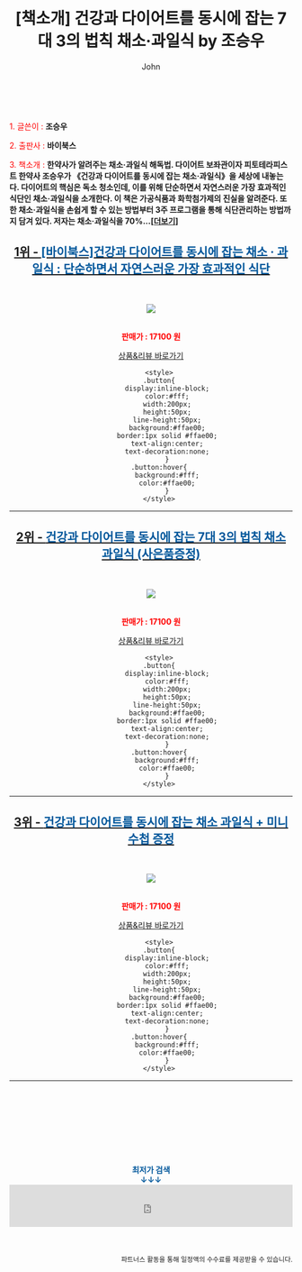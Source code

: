 ﻿---
layout: post
title:  "[책소개] 건강과 다이어트를 동시에 잡는 7대 3의 법칙 채소·과일식 by 조승우"
author: John
categories: [ 도서 ]
tags: [  ]
image: https://search1.kakaocdn.net/thumb/R120x174.q85/?fname=http%3A%2F%2Ft1.daumcdn.net%2Flbook%2Fimage%2F6182350%3Ftimestamp%3D20230308170327 
description: "[책소개] 건강과 다이어트를 동시에 잡는 7대 3의 법칙 채소·과일식 by 조승우"
toc: true
toc_sticky: true
---

<br>
<p>
<font color='#ff0000'>1. 글쓴이 : </font><b>조승우</b>
<p>
<font color='#ff0000'>2. 출판사 : </font><b>바이북스</b>
<p>
<font color='#ff0000'>3. 책소개 : </font><b>한약사가 알려주는 채소·과일식 해독법. 다이어트 보좌관이자 피토테라피스트 한약사 조승우가 《건강과 다이어트를 동시에 잡는 채소·과일식》을 세상에 내놓는다. 다이어트의 핵심은 독소 청소인데, 이를 위해 단순하면서 자연스러운 가장 효과적인 식단인 채소·과일식을 소개한다. 이 책은 가공식품과 화학첨가제의 진실을 알려준다. 또한 채소·과일식을 손쉽게 할 수 있는 방법부터 3주 프로그램을 통해 식단관리하는 방법까지 담겨 있다. 저자는 채소·과일식을 70%...<a href="https://link.coupang.com/re/AFFSDP?lptag=AF7307611&pageKey=6828516328&itemId=16203737850&vendorItemId=83398280679&traceid=V0-153-161e244405e67cec&requestid=20230311064017476390150" target="_blank">[더보기]</a></b>
<p>
    
<center><h2><a href="https://link.coupang.com/re/AFFSDP?lptag=AF7307611&pageKey=6828516328&itemId=16203737850&vendorItemId=83398280679&traceid=V0-153-161e244405e67cec&requestid=20230311064017476390150" target="_blank"><b>1위 - <font color='#01579B'>[바이북스]건강과 다이어트를 동시에 잡는 채소 · 과일식 : 단순하면서 자연스러운 가장 효과적인 식단</font></b></a></h2><br>

<a href="https://link.coupang.com/re/AFFSDP?lptag=AF7307611&pageKey=6828516328&itemId=16203737850&vendorItemId=83398280679&traceid=V0-153-161e244405e67cec&requestid=20230311064017476390150" target="_blank"><img src="https://static.coupangcdn.com/image/vendor_inventory/ce96/109ca7b2a8586aa9c125691e1bd649291deab61340f514061f94dae4d8a9.png"></a><br><br>

<b><font color='#ff0000'>판매가 : 17100 원</font></b><br>

<a href="https://link.coupang.com/re/AFFSDP?lptag=AF7307611&pageKey=6828516328&itemId=16203737850&vendorItemId=83398280679&traceid=V0-153-161e244405e67cec&requestid=20230311064017476390150" target="_blank" class="button">상품&리뷰 바로가기</a><p>

        <style>
        .button{
            display:inline-block;
            color:#fff;
            width:200px;
            height:50px;
            line-height:50px;
            background:#ffae00;
            border:1px solid #ffae00;
            text-align:center;
            text-decoration:none;
            }
        .button:hover{
            background:#fff;
            color:#ffae00;
            }
        </style>

<hr>

<center><h2><a href="https://link.coupang.com/re/AFFSDP?lptag=AF7307611&pageKey=7074654775&itemId=17580420950&vendorItemId=84747030309&traceid=V0-153-d40185cfe15d0849&requestid=20230311064017476390150" target="_blank"><b>2위 - <font color='#01579B'>건강과 다이어트를 동시에 잡는 7대 3의 법칙 채소 과일식 (사은품증정)</font></b></a></h2><br>

<a href="https://link.coupang.com/re/AFFSDP?lptag=AF7307611&pageKey=7074654775&itemId=17580420950&vendorItemId=84747030309&traceid=V0-153-d40185cfe15d0849&requestid=20230311064017476390150" target="_blank"><img src="https://static.coupangcdn.com/image/vendor_inventory/c7cd/71439957b2fba58609aa0e856fbd77b8fa3724e792df0f9e3baaef188db2.jpg"></a><br><br>

<b><font color='#ff0000'>판매가 : 17100 원</font></b><br>

<a href="https://link.coupang.com/re/AFFSDP?lptag=AF7307611&pageKey=7074654775&itemId=17580420950&vendorItemId=84747030309&traceid=V0-153-d40185cfe15d0849&requestid=20230311064017476390150" target="_blank" class="button">상품&리뷰 바로가기</a><p>

        <style>
        .button{
            display:inline-block;
            color:#fff;
            width:200px;
            height:50px;
            line-height:50px;
            background:#ffae00;
            border:1px solid #ffae00;
            text-align:center;
            text-decoration:none;
            }
        .button:hover{
            background:#fff;
            color:#ffae00;
            }
        </style>

<hr>

<center><h2><a href="https://link.coupang.com/re/AFFSDP?lptag=AF7307611&pageKey=6823139106&itemId=16177955738&vendorItemId=83373383897&traceid=V0-153-2e05310e0fce6e6e&requestid=20230311064017476390150" target="_blank"><b>3위 - <font color='#01579B'>건강과 다이어트를 동시에 잡는 채소 과일식 + 미니수첩 증정</font></b></a></h2><br>

<a href="https://link.coupang.com/re/AFFSDP?lptag=AF7307611&pageKey=6823139106&itemId=16177955738&vendorItemId=83373383897&traceid=V0-153-2e05310e0fce6e6e&requestid=20230311064017476390150" target="_blank"><img src="https://static.coupangcdn.com/image/vendor_inventory/ddf4/6519848df822529dc27d5ba122ae143c96803259ce152fcde9e72e3c8048.png"></a><br><br>

<b><font color='#ff0000'>판매가 : 17100 원</font></b><br>

<a href="https://link.coupang.com/re/AFFSDP?lptag=AF7307611&pageKey=6823139106&itemId=16177955738&vendorItemId=83373383897&traceid=V0-153-2e05310e0fce6e6e&requestid=20230311064017476390150" target="_blank" class="button">상품&리뷰 바로가기</a><p>

        <style>
        .button{
            display:inline-block;
            color:#fff;
            width:200px;
            height:50px;
            line-height:50px;
            background:#ffae00;
            border:1px solid #ffae00;
            text-align:center;
            text-decoration:none;
            }
        .button:hover{
            background:#fff;
            color:#ffae00;
            }
        </style>

<hr>

<br><br><br><br><br><br><br>
<center><b><font color='#01579B' size='medium'>최저가 검색<br>
↓↓↓</font></b></center>
<center><iframe src="https://coupa.ng/b1Tbjx" width="100%" height="75" frameborder="0" scrolling="no" referrerpolicy="unsafe-url"></iframe></center>
<br><br>
<p>
<small>
    <div align="right">파트너스 활동을 통해 일정액의 수수료를 제공받을 수 있습니다.</div>
</small>
</p>
